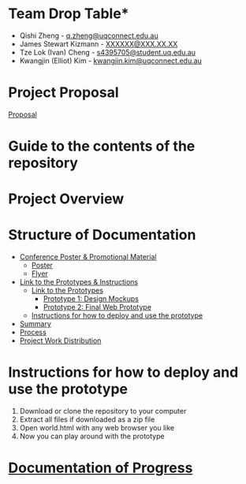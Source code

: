 # Team Drop Table*
+ Qishi Zheng - q.zheng@uqconnect.edu.au
+ James Stewart Kizmann - XXXXXX@XXX.XX.XX
+ Tze Lok (Ivan) Cheng - s4395705@student.uq.edu.au
+ Kwangjin (Elliot) Kim - kwangjin.kim@uqconnect.edu.au

# Project Proposal
[Proposal](https://github.com/deco3500-2018/DROP-TABLE-star/wiki/Proposal)

# Guide to the contents of the repository

# Project Overview

# Structure of Documentation
- [Conference Poster & Promotional Material](https://github.com/deco3500-2018/DROP-TABLE-star/wiki/Documentation#conference-poster--promotional-material)
  - [Poster](https://github.com/deco3500-2018/DROP-TABLE-star/wiki/Documentation#poster)
  - [Flyer](https://github.com/deco3500-2018/DROP-TABLE-star/wiki/Documentation#flyers)
- [Link to the Prototypes & Instructions](https://github.com/deco3500-2018/DROP-TABLE-star/wiki/Documentation#link-to-the-prototype--instructions)
  - [Link to the Prototypes](https://github.com/deco3500-2018/DROP-TABLE-star/wiki/Documentation#links-to-the-prototypes)
    - [Prototype 1: Design Mockups](https://github.com/deco3500-2018/DROP-TABLE-star/wiki/Documentation#prototype-1-design-mockups)
    - [Prototype 2: Final Web Prototype](https://github.com/deco3500-2018/DROP-TABLE-star/wiki/Documentation#prototype-2-final-web-prototypes)
  - [Instructions for how to deploy and use the prototype](https://github.com/deco3500-2018/DROP-TABLE-star/wiki/Documentation#instructions-for-how-to-deploy-and-use-the-prototype)
- [Summary](https://github.com/deco3500-2018/DROP-TABLE-star/wiki/Documentation#summary)
- [Process](https://github.com/deco3500-2018/DROP-TABLE-star/wiki/Documentation#process)
- [Project Work Distribution](https://github.com/deco3500-2018/DROP-TABLE-star/wiki/Documentation#project-work-distributiony)

# Instructions for how to deploy and use the prototype
1. Download or clone the repository to your computer
2. Extract all files if downloaded as a zip file
3. Open world.html with any web browser you like
4. Now you can play around with the prototype

# [Documentation of Progress](https://github.com/deco3500-2018/DROP-TABLE-star/wiki)
